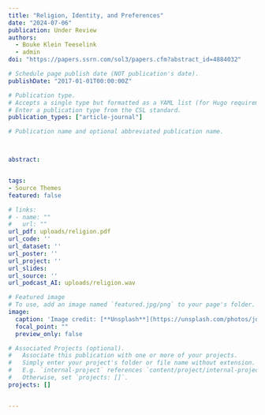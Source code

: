 ```yaml
---
title: "Religion, Identity, and Preferences"
date: "2024-07-06"
publication: Under Review
authors: 
  - Bouke Klein Teeselink
  - admin
doi: "https://papers.ssrn.com/sol3/papers.cfm?abstract_id=4884032"

# Schedule page publish date (NOT publication's date).
publishDate: "2017-01-01T00:00:00Z"

# Publication type.
# Accepts a single type but formatted as a YAML list (for Hugo requirements).
# Enter a publication type from the CSL standard.
publication_types: ["article-journal"]

# Publication name and optional abbreviated publication name.



abstract: 


tags:
- Source Themes
featured: false

# links:
# - name: ""
#   url: ""
url_pdf: uploads/religion.pdf
url_code: ''
url_dataset: ''
url_poster: ''
url_project: ''
url_slides: 
url_source: ''
url_podcast_AI: uploads/religion.wav

# Featured image
# To use, add an image named `featured.jpg/png` to your page's folder. 
image:
  caption: 'Image credit: [**Unsplash**](https://unsplash.com/photos/jdD8gXaTZsc)'
  focal_point: ""
  preview_only: false

# Associated Projects (optional).
#   Associate this publication with one or more of your projects.
#   Simply enter your project's folder or file name without extension.
#   E.g. `internal-project` references `content/project/internal-project/index.md`.
#   Otherwise, set `projects: []`.
projects: []


---
```

